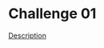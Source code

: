 # Challenge 01

[Description](https://www.notion.so/Desafio-01-Criando-um-hook-de-carrinho-de-compras-5769216778794019a83f544e79167b12)
